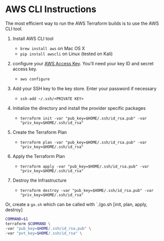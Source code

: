 # AWS CLI Instructions
The most efficient way to run the AWS Terraform builds is to use the AWS CLI tool.

1. Install AWS CLI tool
    * `brew install aws` on Mac OS X
    * `pip install awscli` on Linux (tested on Kali)

1. configure your [AWS Access Key](https://aws.amazon.com/premiumsupport/knowledge-center/create-access-key/). You'll need your key ID and secret access key.
    * `aws configure`
1. Add your SSH key to the key store. Enter your password if necessary
    * `ssh-add ~/.ssh/<PRIVATE KEY>` 
1. Initialize the directory and install the provider specific packages
    * `terraform init -var "pub_key=$HOME/.ssh/id_rsa.pub" -var "priv_key=$HOME/.ssh/id_rsa"` 
3. Create the Terraform Plan
    * `terraform plan -var "pub_key=$HOME/.ssh/id_rsa.pub" -var "priv_key=$HOME/.ssh/id_rsa"`
4. Apply the Terraform Plan
    * `terraform apply -var "pub_key=$HOME/.ssh/id_rsa.pub" -var "priv_key=$HOME/.ssh/id_rsa"`
5. Destroy the Infrastructure
    * `terraform destroy -var "pub_key=$HOME/.ssh/id_rsa.pub" -var "priv_key=$HOME/.ssh/id_rsa"`


Or, create a `go.sh` which can be called with `./go.sh [init, plan, apply, destroy]
```bash
COMMAND=$1
terraform $COMMAND \
-var "pub_key=$HOME/.ssh/id_rsa.pub" \
-var "pvt_key=$HOME/.ssh/id_rsa" \
```
